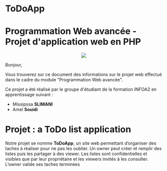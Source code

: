 # ToDoApp
# Programmation Web avancée - Projet d'application web en PHP

<p align="center"><img src="https://yookkan.com/wp-content/uploads/2019/02/todolist-vert.png">
</p>

Bonjour,

Vous trouverez sur ce document des informations sur le projet web effectué dans le cadre du module "Programmation Web avancée".

Ce projet a été réalisé par le groupe d'étudiant de la formation INFOA2 en apprentissage suivant :
* Missipssa __SLIMANI__
* Amel __Souidi__


# Projet : a ToDo list application

Notre projet se nomme __ToDoApp__, un site web permettant d’organiser des taches à réaliser pour ne pas les oublier. Un owner peut créer
et remplir des listes puis les partager à des viewer. Les listes sont confidentielles et visibles que par leur
propriétaire et les viewers invités à les consulter. L’owner valide ses taches terminées
